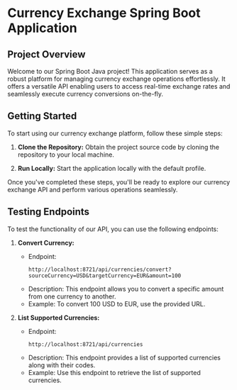 # Currency Exchange Spring Boot Application

## Project Overview

Welcome to our Spring Boot Java project! This application serves as a robust platform for managing currency exchange operations effortlessly. It offers a versatile API enabling users to access real-time exchange rates and seamlessly execute currency conversions on-the-fly.

## Getting Started

To start using our currency exchange platform, follow these simple steps:

1. **Clone the Repository:** Obtain the project source code by cloning the repository to your local machine.

2. **Run Locally:** Start the application locally with the default profile.

Once you've completed these steps, you'll be ready to explore our currency exchange API and perform various operations seamlessly.

## Testing Endpoints

To test the functionality of our API, you can use the following endpoints:

1. **Convert Currency:**
   - Endpoint:
     ```http
     http://localhost:8721/api/currencies/convert?sourceCurrency=USD&targetCurrency=EUR&amount=100
     ```
   - Description: This endpoint allows you to convert a specific amount from one currency to another.
   - Example: To convert 100 USD to EUR, use the provided URL.

2. **List Supported Currencies:**
   - Endpoint:
     ```http
     http://localhost:8721/api/currencies
     ```
   - Description: This endpoint provides a list of supported currencies along with their codes.
   - Example: Use this endpoint to retrieve the list of supported currencies.
